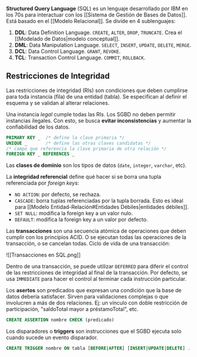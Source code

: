 **Structured Query Language** (SQL) es un lenguaje desarrollado por IBM en los 70s para interactuar con los [[Sistema de Gestión de Bases de Datos]]. Está basado en el [[Modelo Relacional]]. Se divide en 4 sublenguajes:

1. **DDL**: Data Definition Language. `CREATE`, `ALTER`, `DROP`, `TRUNCATE`. Crea el [[Modelado de Datos|modelo conceptual]].
2. **DML**: Data Manipulation Language. `SELECT`, `INSERT`, `UPDATE`, `DELETE`, `MERGE`.
3. **DCL**: Data Control Language. `GRANT`, `REVOKE`.
4. **TCL**: Transaction Control Language. `COMMIT`, `ROLLBACK`.

## Restricciones de Integridad

Las restricciones de integridad (RIs) son condiciones que deben cumplirse para toda instancia (fila) de una entidad (tabla). Se especifican al definir el esquema y se validan al alterar relaciones.

Una instancia _legal_ cumple todas las RIs. Los SGBD no deben permitir instancias ilegales. Con esto, se busca **evitar inconsistencias** y aumentar la confiabilidad de los datos.

```sql
PRIMARY KEY _  /* define la clave primaria */
UNIQUE _       /* define las otras claves candidatas */
/* campo que referencia la clave primaria de otra relación */
FOREIGN KEY _ REFERENCES _
```

Las **clases de dominio** son los tipos de datos (`date`, `integer`, `varchar`, etc).

La **integridad referencial** define qué hacer si se borra una tupla referenciada por _foreign keys_:

- `NO ACTION`: por defecto, se rechaza.
- `CASCADE`: borra tuplas referenciadas por la tupla borrada. Esto es ideal para [[Modelo Entidad-Relación#Entidades Débiles|entidades débiles]].
- `SET NULL`: modifica la foreign key a un valor nulo.
- `DEFAULT`: modifica la foreign key a un valor por defecto.

Las **transacciones** son una secuencia atómica de operaciones que deben cumplir con los principios ACID. O se ejecutan todas las operaciones de la transacción, o se cancelan todas. Ciclo de vida de una transacción:

![[Transacciones en SQL.png]]

Dentro de una transacción, se puede utilizar `DEFERRED` para diferir el control de las restricciones de integridad al final de la transacción. Por defecto, se usa `IMMEDIATE` para hacer el control al terminar cada instrucción particular.

Los **asertos** son predicados que expresan una condición que la base de datos debería satisfacer. Sirven para validaciones complejas o que involucren a más de dos relaciones. Ej: un vínculo con doble restricción de participación, "saldoTotal mayor a préstamoTotal", etc.

```sql
CREATE ASSERTION nombre CHECK (predicado)
```

Los disparadores o **triggers** son instrucciones que el SGBD ejecuta solo cuando sucede un evento disparador.

```sql
CREATE TRIGGER nombre ON tabla [BEFORE|AFTER] [INSERT|UPDATE|DELETE] ...
```
